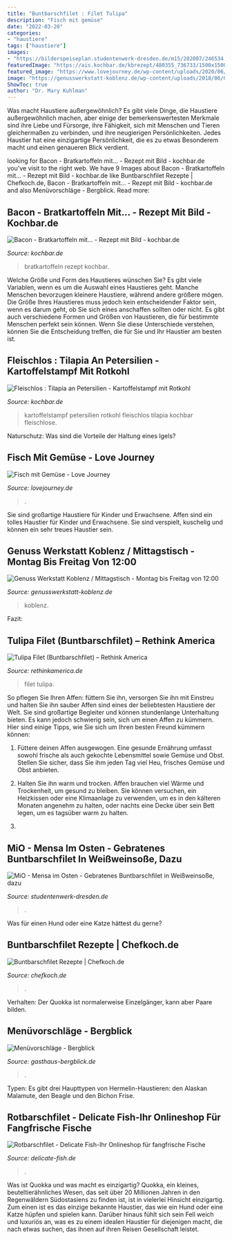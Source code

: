 ```yaml
---
title: "Buntbarschfilet : Filet Tulipa"
description: "Fisch mit gemüse"
date: "2022-03-20"
categories:
- "haustiere"
tags: ["haustiere"]
images:
- "https://bilderspeiseplan.studentenwerk-dresden.de/m15/202007/246534.jpg"
featuredImage: "https://ais.kochbar.de/kbrezept/480355_736733/1500x1500/fleischlos-tilapia-an-petersilien-kartoffelstampf-mit-rotkohl-rezept.jpg"
featured_image: "https://www.lovejourney.de/wp-content/uploads/2020/06/fisch-768x576.jpg"
image: "https://genusswerkstatt-koblenz.de/wp-content/uploads/2018/06/GW_Vegetarisch_8.jpg"
ShowToc: true
author: "Dr. Mary Kuhlman"
---
```



Was macht Haustiere außergewöhnlich?
Es gibt viele Dinge, die Haustiere außergewöhnlich machen, aber einige der bemerkenswertesten Merkmale sind ihre Liebe und Fürsorge, ihre Fähigkeit, sich mit Menschen und Tieren gleichermaßen zu verbinden, und ihre neugierigen Persönlichkeiten. Jedes Haustier hat eine einzigartige Persönlichkeit, die es zu etwas Besonderem macht und einen genaueren Blick verdient.

	

		
looking for Bacon - Bratkartoffeln mit... - Rezept mit Bild - kochbar.de you've visit to the right web. We have 9 Images about Bacon - Bratkartoffeln mit... - Rezept mit Bild - kochbar.de like Buntbarschfilet Rezepte | Chefkoch.de, Bacon - Bratkartoffeln mit... - Rezept mit Bild - kochbar.de and also Menüvorschläge - Bergblick. Read more:
		
    
## Bacon - Bratkartoffeln Mit... - Rezept Mit Bild - Kochbar.de

<img loading=lazy src="https://ais.kochbar.de/kbrezept/380768_392433/1500x1500/bacon-bratkartoffeln-mit-rezept.jpg" onerror="this.onerror=null;this.src='https://tse2.mm.bing.net/th?id=OIP.YU9FjZvKDZDTEU7F7qCFjwHaFk&amp;pid=15.1';" alt="Bacon - Bratkartoffeln mit... - Rezept mit Bild - kochbar.de">

_Source: kochbar.de_

>bratkartoffeln rezept kochbar. 

	

Welche Größe und Form des Haustieres wünschen Sie?
Es gibt viele Variablen, wenn es um die Auswahl eines Haustieres geht. Manche Menschen bevorzugen kleinere Haustiere, während andere größere mögen. Die Größe Ihres Haustieres muss jedoch kein entscheidender Faktor sein, wenn es darum geht, ob Sie sich eines anschaffen sollten oder nicht. Es gibt auch verschiedene Formen und Größen von Haustieren, die für bestimmte Menschen perfekt sein können. Wenn Sie diese Unterschiede verstehen, können Sie die Entscheidung treffen, die für Sie und Ihr Haustier am besten ist.

    
## Fleischlos : Tilapia An Petersilien - Kartoffelstampf Mit Rotkohl

<img loading=lazy src="https://ais.kochbar.de/kbrezept/480355_736733/1500x1500/fleischlos-tilapia-an-petersilien-kartoffelstampf-mit-rotkohl-rezept.jpg" onerror="this.onerror=null;this.src='https://tse1.mm.bing.net/th?id=OIP.LjTRs_copM5938qHHgE4FwHaFj&amp;pid=15.1';" alt="Fleischlos : Tilapia an Petersilien - Kartoffelstampf mit Rotkohl">

_Source: kochbar.de_

>kartoffelstampf petersilien rotkohl fleischlos tilapia kochbar fleischlose. 

	

Naturschutz: Was sind die Vorteile der Haltung eines Igels?

    
## Fisch Mit Gemüse - Love Journey

<img loading=lazy src="https://www.lovejourney.de/wp-content/uploads/2020/06/fisch-768x576.jpg" onerror="this.onerror=null;this.src='https://tse4.mm.bing.net/th?id=OIP.ggi-9CxbzVQTr-McPvsrwgHaFj&amp;pid=15.1';" alt="Fisch mit Gemüse - Love Journey">

_Source: lovejourney.de_

>. 

	

Sie sind großartige Haustiere für Kinder und Erwachsene.
Affen sind ein tolles Haustier für Kinder und Erwachsene. Sie sind verspielt, kuschelig und können ein sehr treues Haustier sein.

    
## Genuss Werkstatt Koblenz / Mittagstisch - Montag Bis Freitag Von 12:00

<img loading=lazy src="https://genusswerkstatt-koblenz.de/wp-content/uploads/2018/06/GW_Vegetarisch_8.jpg" onerror="this.onerror=null;this.src='https://tse3.mm.bing.net/th?id=OIP.RM7ix_FA3BULXgUKJlpKTAHaE7&amp;pid=15.1';" alt="Genuss Werkstatt Koblenz / Mittagstisch - Montag bis Freitag von 12:00">

_Source: genusswerkstatt-koblenz.de_

>koblenz. 

	

Fazit:

    
## Tulipa Filet (Buntbarschfilet) – Rethink America

<img loading=lazy src="https://www.rethinkamerica.de/wp-content/uploads/2017/09/tilapia_filet_after-700x394.jpg" onerror="this.onerror=null;this.src='https://tse2.mm.bing.net/th?id=OIP.SC5wjUc5zFfjiGZP7_XC7AHaEK&amp;pid=15.1';" alt="Tulipa Filet (Buntbarschfilet) – Rethink America">

_Source: rethinkamerica.de_

>filet tulipa. 

	

So pflegen Sie Ihren Affen: füttern Sie ihn, versorgen Sie ihn mit Einstreu und halten Sie ihn sauber
Affen sind eines der beliebtesten Haustiere der Welt. Sie sind großartige Begleiter und können stundenlange Unterhaltung bieten. Es kann jedoch schwierig sein, sich um einen Affen zu kümmern. Hier sind einige Tipps, wie Sie sich um Ihren besten Freund kümmern können:
1. Füttere deinen Affen ausgewogen. Eine gesunde Ernährung umfasst sowohl frische als auch gekochte Lebensmittel sowie Gemüse und Obst. Stellen Sie sicher, dass Sie ihm jeden Tag viel Heu, frisches Gemüse und Obst anbieten.

2. Halten Sie ihn warm und trocken. Affen brauchen viel Wärme und Trockenheit, um gesund zu bleiben. Sie können versuchen, ein Heizkissen oder eine Klimaanlage zu verwenden, um es in den kälteren Monaten angenehm zu halten, oder nachts eine Decke über sein Bett legen, um es tagsüber warm zu halten.

3.

    
## MiO - Mensa Im Osten - Gebratenes Buntbarschfilet In Weißweinsoße, Dazu

<img loading=lazy src="https://bilderspeiseplan.studentenwerk-dresden.de/m15/202007/246534.jpg" onerror="this.onerror=null;this.src='https://tse1.mm.bing.net/th?id=OIP.360ciwGB73R-uT3A1aqxGgHaE-&amp;pid=15.1';" alt="MiO - Mensa im Osten - Gebratenes Buntbarschfilet in Weißweinsoße, dazu">

_Source: studentenwerk-dresden.de_

>. 

	

Was für einen Hund oder eine Katze hättest du gerne?

    
## Buntbarschfilet Rezepte | Chefkoch.de

<img loading=lazy src="https://static.chefkoch-cdn.de/ck.de/rezepte/294/294411/844040-960x720-buntbarschfilet-mit-sellerie-und-moehren.jpg" onerror="this.onerror=null;this.src='https://tse1.mm.bing.net/th?id=OIP.wfzjaQOWr3HQELc8X0uZPwHaFj&amp;pid=15.1';" alt="Buntbarschfilet Rezepte | Chefkoch.de">

_Source: chefkoch.de_

>. 

	

Verhalten: Der Quokka ist normalerweise Einzelgänger, kann aber Paare bilden.

    
## Menüvorschläge - Bergblick

<img loading=lazy src="https://www.gasthaus-bergblick.de/wp-content/uploads/2014/11/april-2011-080_neu-300x145.jpg" onerror="this.onerror=null;this.src='https://tse4.mm.bing.net/th?id=OIP.coJhwYgUUhXQZJ1iPDVPlAAAAA&amp;pid=15.1';" alt="Menüvorschläge - Bergblick">

_Source: gasthaus-bergblick.de_

>. 

	

Typen: Es gibt drei Haupttypen von Hermelin-Haustieren: den Alaskan Malamute, den Beagle und den Bichon Frise.

    
## Rotbarschfilet - Delicate Fish-Ihr Onlineshop Für Fangfrische Fische

<img loading=lazy src="https://www.delicate-fish.de/wp-content/uploads/rotbarschfilet.jpg" onerror="this.onerror=null;this.src='https://tse2.mm.bing.net/th?id=OIP.eAkq3EFGIFAVNU9h-PIrgQAAAA&amp;pid=15.1';" alt="Rotbarschfilet - Delicate Fish-Ihr Onlineshop für fangfrische Fische">

_Source: delicate-fish.de_

>. 

	

Was ist Quokka und was macht es einzigartig?
Quokka, ein kleines, beuteltierähnliches Wesen, das seit über 20 Millionen Jahren in den Regenwäldern Südostasiens zu finden ist, ist in vielerlei Hinsicht einzigartig. Zum einen ist es das einzige bekannte Haustier, das wie ein Hund oder eine Katze hüpfen und spielen kann. Darüber hinaus fühlt sich sein Fell weich und luxuriös an, was es zu einem idealen Haustier für diejenigen macht, die nach etwas suchen, das ihnen auf ihren Reisen Gesellschaft leistet.

